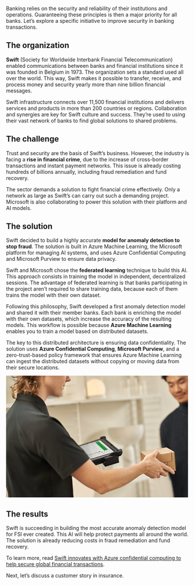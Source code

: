 Banking relies on the security and reliability of their institutions and operations. Guaranteeing these principles is then a major priority for all banks. Let’s explore a specific initiative to improve security in banking transactions.

## The organization

**Swift** (Society for Worldwide Interbank Financial Telecommunication) enabled communications between banks and financial institutions since it was founded in Belgium in 1973. The organization sets a standard used all over the world. This way, Swift makes it possible to transfer, receive, and process money and security yearly more than nine billion financial messages.

Swift infrastructure connects over 11,500 financial institutions and delivers services and products in more than 200 countries or regions. Collaboration and synergies are key for Swift culture and success. They’re used to using their vast network of banks to find global solutions to shared problems. 

## The challenge

Trust and security are the basis of Swift’s business. However, the industry is facing a **rise in financial crime**, due to the increase of cross-border transactions and instant payment networks. This issue is already costing hundreds of billions annually, including fraud remediation and fund recovery.

The sector demands a solution to fight financial crime effectively. Only a network as large as Swift’s can carry out such a demanding project. Microsoft is also collaborating to power this solution with their platform and AI models.

## The solution

Swift decided to build a highly accurate **model for anomaly detection to stop fraud**. The solution is built in Azure Machine Learning, the Microsoft platform for managing AI systems, and uses Azure Confidential Computing and Microsoft Purview to ensure data privacy.

Swift and Microsoft chose the **federated learning** technique to build this AI. This approach consists in training the model in independent, decentralized sessions. The advantage of federated learning is that banks participating in the project aren’t required to share training data, because each of them trains the model with their own dataset.

Following this philosophy, Swift developed a first anomaly detection model and shared it with their member banks. Each bank is enriching the model with their own datasets, which increase the accuracy of the resulting models. This workflow is possible because **Azure Machine Learning** enables you to train a model based on distributed datasets.

The key to this distributed architecture is ensuring data confidentiality. The solution uses **Azure Confidential Computing**, **Microsoft Purview**, and a zero-trust-based policy framework that ensures Azure Machine Learning can ingest the distributed datasets without copying or moving data from their secure locations.

![Photograph showing a worker holding a package out to a customer.](../media/3-transaction.jpg)

## The results

Swift is succeeding in building the most accurate anomaly detection model for FSI ever created. This AI will help protect payments all around the world. The solution is already reducing costs in fraud remediation and fund recovery.

To learn more, read [Swift innovates with Azure confidential computing to help secure global financial transactions](https://aka.ms/swift-customer-story).

Next, let’s discuss a customer story in insurance.
